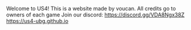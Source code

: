 Welcome to US4! This is a website made by voucan. All credits go to owners of each game
Join our discord: https://discord.gg/VDA8Ngx38Z
https://us4-ubg.github.io
